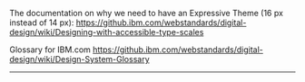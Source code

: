 
<!-- toc start --><!-- toc end -->

The documentation on why we need to have an Expressive Theme (16 px instead of 14 px):
https://github.ibm.com/webstandards/digital-design/wiki/Designing-with-accessible-type-scales

Glossary for IBM.com
https://github.ibm.com/webstandards/digital-design/wiki/Design-System-Glossary

---

<!-- backlinks start --><!-- backlinks end -->
